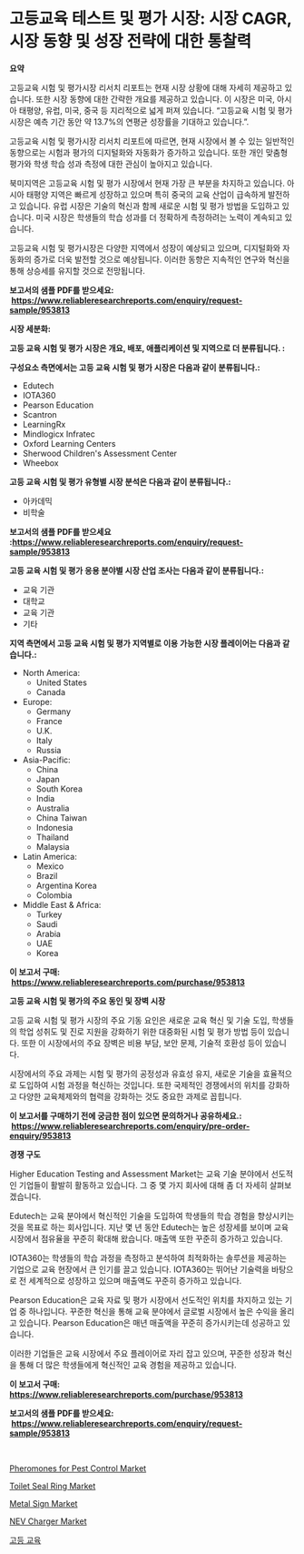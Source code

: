 <p><h1>고등교육 테스트 및 평가 시장: 시장 CAGR, 시장 동향 및 성장 전략에 대한 통찰력</h1></p><p><strong>요약</strong></p>
<p><p>고등교육 시험 및 평가시장 리서치 리포트는 현재 시장 상황에 대해 자세히 제공하고 있습니다. 또한 시장 동향에 대한 간략한 개요를 제공하고 있습니다. 이 시장은 미국, 아시아 태평양, 유럽, 미국, 중국 등 지리적으로 넓게 퍼져 있습니다. “고등교육 시험 및 평가시장은 예측 기간 동안 약 13.7%의 연평균 성장률을 기대하고 있습니다.”. </p><p>고등교육 시험 및 평가시장 리서치 리포트에 따르면, 현재 시장에서 볼 수 있는 일반적인 동향으로는 시험과 평가의 디지털화와 자동화가 증가하고 있습니다. 또한 개인 맞춤형 평가와 학생 학습 성과 측정에 대한 관심이 높아지고 있습니다.</p><p>북미지역은 고등교육 시험 및 평가 시장에서 현재 가장 큰 부분을 차지하고 있습니다. 아시아 태평양 지역은 빠르게 성장하고 있으며 특히 중국의 교육 산업이 급속하게 발전하고 있습니다. 유럽 시장은 기술의 혁신과 함께 새로운 시험 및 평가 방법을 도입하고 있습니다. 미국 시장은 학생들의 학습 성과를 더 정확하게 측정하려는 노력이 계속되고 있습니다.</p><p>고등교육 시험 및 평가시장은 다양한 지역에서 성장이 예상되고 있으며, 디지털화와 자동화의 증가로 더욱 발전할 것으로 예상됩니다. 이러한 동향은 지속적인 연구와 혁신을 통해 상승세를 유지할 것으로 전망됩니다.</p></p>
<p><strong>보고서의 샘플 PDF를 받으세요: &nbsp;<a href="https://www.reliableresearchreports.com/enquiry/request-sample/953813">https://www.reliableresearchreports.com/enquiry/request-sample/953813</a></strong></p>
<p><strong>시장 세분화:</strong></p>
<p><strong> 고등 교육 시험 및 평가 시장은 개요, 배포, 애플리케이션 및 지역으로 더 분류됩니다. :</strong></p>
<p><strong>구성요소 측면에서는 고등 교육 시험 및 평가 시장은 다음과 같이 분류됩니다.:</strong></p>
<p><ul><li>Edutech</li><li>IOTA360</li><li>Pearson Education</li><li>Scantron</li><li>LearningRx</li><li>Mindlogicx Infratec</li><li>Oxford Learning Centers</li><li>Sherwood Children's Assessment Center</li><li>Wheebox</li></ul></p>
<p><strong> 고등 교육 시험 및 평가 유형별 시장 분석은 다음과 같이 분류됩니다.:</strong></p>
<p><ul><li>아카데믹</li><li>비학술</li></ul></p>
<p><strong>보고서의 샘플 PDF를 받으세요 :<a href="https://www.reliableresearchreports.com/enquiry/request-sample/953813">https://www.reliableresearchreports.com/enquiry/request-sample/953813</a></strong></p>
<p><strong> 고등 교육 시험 및 평가 응용 분야별 시장 산업 조사는 다음과 같이 분류됩니다.:</strong></p>
<p><ul><li>교육 기관</li><li>대학교</li><li>교육 기관</li><li>기타</li></ul></p>
<p><strong>지역 측면에서 고등 교육 시험 및 평가 지역별로 이용 가능한 시장 플레이어는 다음과 같습니다.:</strong></p>
<p><ul>
    <li>
        North America:
        <ul>
            <li>United States</li>
            <li>Canada</li>
        </ul>
    </li>
    <li>
        Europe:
        <ul>
            <li>Germany</li>
            <li>France</li>
            <li>U.K.</li>
            <li>Italy</li>
            <li>Russia</li>
        </ul>
    </li>
    <li>
        Asia-Pacific:
        <ul>
            <li>China</li>
            <li>Japan</li>
            <li>South Korea</li>
            <li>India</li>
            <li>Australia</li>
            <li>China Taiwan</li>
            <li>Indonesia</li>
            <li>Thailand</li>
            <li>Malaysia</li>
        </ul>
    </li>
    <li>
        Latin America:
        <ul>
            <li>Mexico</li>
            <li>Brazil</li>
            <li>Argentina Korea</li>
            <li>Colombia</li>
        </ul>
    </li>
    <li>
        Middle East & Africa:
        <ul>
            <li>Turkey</li>
            <li>Saudi</li>
            <li>Arabia</li>
            <li>UAE</li>
            <li>Korea</li>
        </ul>
    </li>
    </ul></p>
<p><strong>이 보고서 구매: &nbsp;<a href="https://www.reliableresearchreports.com/purchase/953813">https://www.reliableresearchreports.com/purchase/953813</a></strong></p>
<p><strong>고등 교육 시험 및 평가의 주요 동인 및 장벽 시장</strong></p>
<p><p>고등 교육 시험 및 평가 시장의 주요 기동 요인은 새로운 교육 혁신 및 기술 도입, 학생들의 학업 성취도 및 진로 지원을 강화하기 위한 대중화된 시험 및 평가 방법 등이 있습니다. 또한 이 시장에서의 주요 장벽은 비용 부담, 보안 문제, 기술적 호환성 등이 있습니다.</p><p>시장에서의 주요 과제는 시험 및 평가의 공정성과 유효성 유지, 새로운 기술을 효율적으로 도입하여 시험 과정을 혁신하는 것입니다. 또한 국제적인 경쟁에서의 위치를 강화하고 다양한 교육체제와의 협력을 강화하는 것도 중요한 과제로 꼽힙니다.</p></p>
<p><strong>이 보고서를 구매하기 전에 궁금한 점이 있으면 문의하거나 공유하세요.: &nbsp;<a href="https://www.reliableresearchreports.com/enquiry/pre-order-enquiry/953813">https://www.reliableresearchreports.com/enquiry/pre-order-enquiry/953813</a></strong></p>
<p><strong>경쟁 구도</strong></p>
<p><p>Higher Education Testing and Assessment Market는 교육 기술 분야에서 선도적인 기업들이 활발히 활동하고 있습니다. 그 중 몇 가지 회사에 대해 좀 더 자세히 살펴보겠습니다.</p><p>Edutech는 교육 분야에서 혁신적인 기술을 도입하여 학생들의 학습 경험을 향상시키는 것을 목표로 하는 회사입니다. 지난 몇 년 동안 Edutech는 높은 성장세를 보이며 교육 시장에서 점유율을 꾸준히 확대해 왔습니다. 매출액 또한 꾸준히 증가하고 있습니다.</p><p>IOTA360는 학생들의 학습 과정을 측정하고 분석하여 최적화하는 솔루션을 제공하는 기업으로 교육 현장에서 큰 인기를 끌고 있습니다. IOTA360는 뛰어난 기술력을 바탕으로 전 세계적으로 성장하고 있으며 매출액도 꾸준히 증가하고 있습니다.</p><p>Pearson Education은 교육 자료 및 평가 시장에서 선도적인 위치를 차지하고 있는 기업 중 하나입니다. 꾸준한 혁신을 통해 교육 분야에서 글로벌 시장에서 높은 수익을 올리고 있습니다. Pearson Education은 매년 매출액을 꾸준히 증가시키는데 성공하고 있습니다.</p><p>이러한 기업들은 교육 시장에서 주요 플레이어로 자리 잡고 있으며, 꾸준한 성장과 혁신을 통해 더 많은 학생들에게 혁신적인 교육 경험을 제공하고 있습니다.</p></p>
<p><strong>이 보고서 구매: &nbsp; <a href="https://www.reliableresearchreports.com/purchase/953813">https://www.reliableresearchreports.com/purchase/953813</a></strong></p>
<p><strong>보고서의 샘플 PDF를 받으세요: &nbsp;<a href="https://www.reliableresearchreports.com/enquiry/request-sample/953813">https://www.reliableresearchreports.com/enquiry/request-sample/953813</a></strong><strong></strong></p>
<p>&nbsp;</p>
<p><p><a href="https://view.publitas.com/reportprime-1/pheromones-for-pest-control-market-analysis-examines-its-scope-on-growth-opportunities-and-forecasted-trends-spanning-from-2024-to-2031/">Pheromones for Pest Control Market</a></p><p><a href="https://github.com/rahu1506/Market-Research-Report-List-3/blob/main/toilet-seal-ring-market.md">Toilet Seal Ring Market</a></p><p><a href="https://view.publitas.com/reportprime-1/metal-sign-market-size-and-examines-its-market-scope-with-a-primary-focus-on-growth-opportunities-and-forecasted-trends-spanning-from-2024-to-2031/">Metal Sign Market</a></p><p><a href="https://automatic-knee-4c7.notion.site/NEV-Charger-Market-Size-Growing-and-Forecasted-for-period-from-2024-2031-and-provides-complete-mar-6568d727d2e04767b77f25fefd382799">NEV Charger Market</a></p><p><a href="https://github.com/mpodehpw07370073/Market-Research-Report-List-1/blob/main/3976660184947.md">고등 교육</a></p></p>